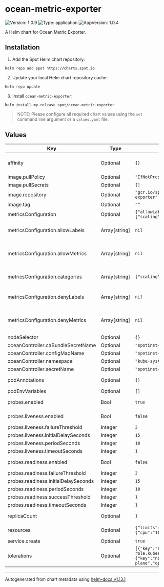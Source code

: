 # ocean-metric-exporter

![Version: 1.0.9](https://img.shields.io/badge/Version-1.0.9-informational?style=flat-square) ![Type: application](https://img.shields.io/badge/Type-application-informational?style=flat-square) ![AppVersion: 1.0.4](https://img.shields.io/badge/AppVersion-1.0.4-informational?style=flat-square)

A Helm chart for Ocean Metric Exporter.

## Installation

1. Add the Spot Helm chart repository:

```sh
helm repo add spot https://charts.spot.io
```

2. Update your local Helm chart repository cache:

```sh
helm repo update
```

3. Install `ocean-metric-exporter`:

```sh
helm install my-release spot/ocean-metric-exporter
```

> NOTE: Please configure all required chart values using the `set` command line argument or a `values.yaml` file.

## Values

| Key | Type | Default | Description |
|-----|------|---------|-------------|
| affinity | Optional | `{}` | Pod scheduling preferences. Ref: https://kubernetes.io/docs/concepts/configuration/assign-pod-node/#affinity-and-anti-affinity |
| image.pullPolicy | Optional | `"IfNotPresent"` | Image pull policy. |
| image.pullSecrets | Optional | `[]` | Image pull secrets. |
| image.repository | Optional | `"gcr.io/spotinst-artifacts/spot-ocean-metric-exporter"` | Image repository. |
| image.tag | Optional | `""` | Image tag. Defaults to `.Chart.AppVersion`. |
| metricsConfiguration | Optional | `{"allowLabels":null,"allowMetrics":null,"categories":["scaling"],"denyLabels":null,"denyMetrics":null}` | Exporter Metrics Configurations |
| metricsConfiguration.allowLabels | Array[string] | `nil` | List of Labels to allow - if empty will get everything. Shouldn't be used with `denyLabels`. Possible values can be found here: https://docs.spot.io/ocean/tools-and-integrations/prometheus/scrape?id=labels |
| metricsConfiguration.allowMetrics | Array[string] | `nil` | List of Metrics to allow - if empty will get everything. Shouldn't be used with `denyMetrics`. Possible values can be found here: https://docs.spot.io/ocean/tools-and-integrations/prometheus/scrape?id=metrics |
| metricsConfiguration.categories | Array[string] | `["scaling"]` | List of Categories to enable - if empty will get no metrics. Additional possible values can be found here: https://docs.spot.io/ocean/tools-and-integrations/prometheus/scrape?id=categories |
| metricsConfiguration.denyLabels | Array[string] | `nil` | List of Labels to deny - if empty will get everything. Shouldn't be used with `allowLabels`. Possible values can be found here: https://docs.spot.io/ocean/tools-and-integrations/prometheus/scrape?id=labels |
| metricsConfiguration.denyMetrics | Array[string] | `nil` | List of Metrics to deny - if empty will get everything. Shouldn't be used with `allowMetrics`. Possible values can be found here: https://docs.spot.io/ocean/tools-and-integrations/prometheus/scrape?id=metrics |
| nodeSelector | Optional | `{}` | Node selector. |
| oceanController.caBundleSecretName | Optional | `"spotinst-kubernetes-cluster-controller-ca-bundle"` | Secret name of CA bundle. |
| oceanController.configMapName | Optional | `"spotinst-kubernetes-cluster-controller-config"` | ConfigMap name. |
| oceanController.namespace | Optional | `"kube-system"` | Namespace where components should be installed. |
| oceanController.secretName | Optional | `"spotinst-kubernetes-cluster-controller"` | Secret name. |
| podAnnotations | Optional | `{}` | Pod annotations. Ref: https://kubernetes.io/docs/concepts/overview/working-with-objects/annotations/ |
| podEnvVariables | Optional | `[]` | Additional environment variables for the exporter container. |
| probes.enabled | Bool | `true` | Whether to include both liveness and readiness probe, if this is set to true it will ignore the nested enabled booleans. |
| probes.liveness.enabled | Bool | `false` | Whether to include liveness probe, this will be ignored if probes.enabled was set to true. |
| probes.liveness.failureThreshold | Integer | `3` | Liveness probe failure threshold. |
| probes.liveness.initialDelaySeconds | Integer | `15` | Liveness probe initial delay. |
| probes.liveness.periodSeconds | Integer | `10` | Liveness probe period. |
| probes.liveness.timeoutSeconds | Integer | `1` | Liveness probe timeout. |
| probes.readiness.enabled | Bool | `false` | Whether to include readiness probe, this will be ignored if probes.enabled was set to true. |
| probes.readiness.failureThreshold | Integer | `3` | Readiness probe failure threshold. |
| probes.readiness.initialDelaySeconds | Integer | `15` | Readiness probe initial delay. |
| probes.readiness.periodSeconds | Integer | `10` | Readiness probe period. |
| probes.readiness.successThreshold | Integer | `1` | Readiness probe success threshold. |
| probes.readiness.timeoutSeconds | Integer | `1` | Readiness probe timeout. |
| replicaCount | Optional | `1` | Replicas. Ref: https://kubernetes.io/docs/concepts/workloads/controllers/deployment/#replicas |
| resources | Optional | `{"limits":{"cpu":"500m","memory":"500Mi"},"requests":{"cpu":"100m","memory":"50Mi"}}` | Resource requests and limits. Ref: http://kubernetes.io/docs/user-guide/compute-resources/ |
| service.create | Optional | `true` | Controls whether a service should be created. |
| tolerations | Optional | `[{"key":"node-role.kubernetes.io/master","operator":"Exists"},{"key":"node-role.kubernetes.io/control-plane","operator":"Exists"}]` | Tolerations for nodes that have taints on them. Ref: https://kubernetes.io/docs/concepts/configuration/taint-and-toleration/ |

----------------------------------------------
Autogenerated from chart metadata using [helm-docs v1.13.1](https://github.com/norwoodj/helm-docs/releases/v1.13.1)
